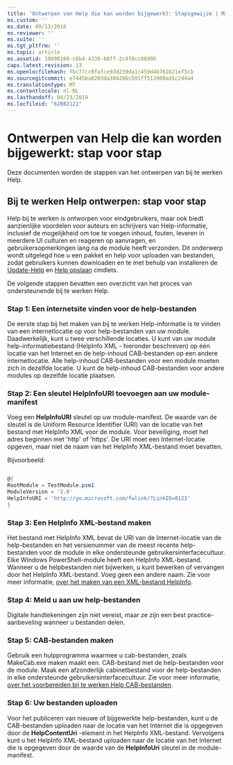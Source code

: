```yaml
---
title: 'Ontwerpen van Help die kan worden bijgewerkt: Stapsgewijze | Microsoft Docs'
ms.custom: ''
ms.date: 09/13/2016
ms.reviewer: ''
ms.suite: ''
ms.tgt_pltfrm: ''
ms.topic: article
ms.assetid: 10098160-c6b4-4339-b8ff-2c4f8cc0699b
caps.latest.revision: 13
ms.openlocfilehash: fbc77cc0fafce93d239da1c459d4b761b21ef3cb
ms.sourcegitcommit: e7445ba8203da304286c591ff513900ad1c244a4
ms.translationtype: MT
ms.contentlocale: nl-NL
ms.lasthandoff: 04/23/2019
ms.locfileid: "62082121"
---
```

# <a name="updatable-help-authoring-step-by-step"></a>Ontwerpen van Help die kan worden bijgewerkt: stap voor stap

Deze documenten worden de stappen van het ontwerpen van bij te werken Help.

## <a name="authoring-updatable-help-step-by-step"></a>Bij te werken Help ontwerpen: stap voor stap

Help bij te werken is ontworpen voor eindgebruikers, maar ook biedt aanzienlijke voordelen voor auteurs en schrijvers van Help-informatie, inclusief de mogelijkheid om toe te voegen inhoud, fouten, leveren in meerdere UI culturen en reageren op aanvragen, en gebruikersopmerkingen lang na de module heeft verzonden. Dit onderwerp wordt uitgelegd hoe u een pakket en help voor uploaden van bestanden, zodat gebruikers kunnen downloaden en te met behulp van installeren de [Update-Help](/powershell/module/Microsoft.PowerShell.Core/Update-Help) en [Help opslaan](/powershell/module/Microsoft.PowerShell.Core/Save-Help) cmdlets.

De volgende stappen bevatten een overzicht van het proces van ondersteunende bij te werken Help.

### <a name="step-1-find-an-internet-site-for-your-help-files"></a>Stap 1: Een internetsite vinden voor de help-bestanden

De eerste stap bij het maken van bij te werken Help-informatie is te vinden van een internetlocatie op voor help-bestanden van uw module. Daadwerkelijk, kunt u twee verschillende locaties. U kunt van uw module help-informatiebestand (HelpInfo XML - hieronder beschreven) op één locatie van het Internet en de help-inhoud CAB-bestanden op een andere internetlocatie. Alle help-inhoud CAB-bestanden voor een module moeten zich in dezelfde locatie. U kunt de help-inhoud CAB-bestanden voor andere modules op dezelfde locatie plaatsen.

### <a name="step-2-add-a-helpinfouri-key-to-your-module-manifest"></a>Stap 2: Een sleutel HelpInfoURI toevoegen aan uw module-manifest

Voeg een **HelpInfoURI** sleutel op uw module-manifest. De waarde van de sleutel is de Uniform Resource Identifier (URI) van de locatie van het bestand met HelpInfo XML voor de module. Voor beveiliging, moet het adres beginnen met 'http' of 'https'. De URI moet een Internet-locatie opgeven, maar niet de naam van het HelpInfo XML-bestand moet bevatten.

Bijvoorbeeld:

```powershell

@{
RootModule = TestModule.psm1
ModuleVersion = '2.0'
HelpInfoURI = 'http://go.microsoft.com/fwlink/?LinkID=0123'
}
```

### <a name="step-3-create-a-helpinfo-xml-file"></a>Stap 3: Een HelpInfo XML-bestand maken

Het bestand met HelpInfo XML bevat de URI van de Internet-locatie van de help-bestanden en het versienummer van de meest recente help-bestanden voor de module in elke ondersteunde gebruikersinterfacecultuur. Elke Windows PowerShell-module heeft een HelpInfo XML-bestand. Wanneer u de helpbestanden niet bijwerken, u kunt bewerken of vervangen door het HelpInfo XML-bestand. Voeg geen een andere naam. Zie voor meer informatie, [over het maken van een XML-bestand HelpInfo](./how-to-create-a-helpinfo-xml-file.md).

### <a name="step-4-sign-your-help-files"></a>Stap 4: Meld u aan uw help-bestanden

Digitale handtekeningen zijn niet vereist, maar ze zijn een best practice-aanbeveling wanneer u bestanden delen.

### <a name="step-5-create-cab-files"></a>Stap 5: CAB-bestanden maken

Gebruik een hulpprogramma waarmee u cab-bestanden, zoals MakeCab.exe maken maakt een. CAB-bestand met de help-bestanden voor de module. Maak een afzonderlijk cabinetbestand voor de help-bestanden in elke ondersteunde gebruikersinterfacecultuur. Zie voor meer informatie, [over het voorbereiden bij te werken Help CAB-bestanden](./how-to-prepare-updatable-help-cab-files.md).

### <a name="step-6-upload-your-files"></a>Stap 6: Uw bestanden uploaden

Voor het publiceren van nieuwe of bijgewerkte help-bestanden, kunt u de CAB-bestanden uploaden naar de locatie van het Internet die is opgegeven door de **HelpContentUri** -element in het HelpInfo XML-bestand. Vervolgens kunt u het HelpInfo XML-bestand uploaden naar de locatie van het Internet die is opgegeven door de waarde van de **HelpInfoUri** sleutel in de module-manifest.
